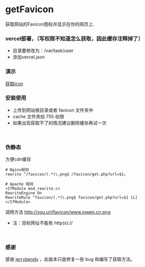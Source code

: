 # getFavicon
获取网站的Favicon图标并显示在你的网页上.
<br/>

### vercel部署，（写权限不知道怎么获取，因此缓存注释掉了）

- 目录要修改为：/var/task/user
- 添加vercel.json

### 演示
<a href="https://get-favicon.vercel.app/api/get.php?url=renserve.com" target="_blank">获取icon</a>
<br/>

### 安装使用
+ 上传到网站根目录或者 favicon 文件夹中
+ cache 文件夹给 755 权限
+ 如果出现获取不了的情况建议删除缓存再试一次
<br/>

### 伪静态
方便cdn缓存
```
# Nginx规则
rewrite ^/favicon/(.*)\.png$ /favicon/get.php?url=$1;

# Apache 规则
<IfModule mod_rewrite.c>
RewriteEngine On
RewriteRule ^favicon/(.*)\.png$ favicon/get.php?url=$1 [L]
</IfModule>
```
调用方法 http://you.url/favicon/www.iowen.cn.png
+ 注：目标网址不能有 http(s)://
<br/>

### 感谢
感谢 <a href="https://github.com/jerrybendy/get_favicon" target="_blank">jerrybendy</a> ，此版本只是修复一些 bug 和编写了获取方法。
<br/>
